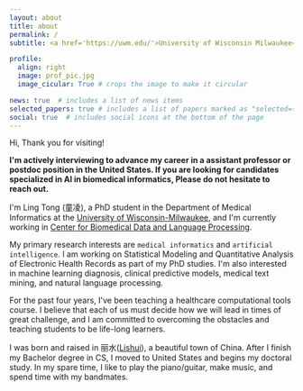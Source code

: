 ```yaml
---
layout: about
title: about
permalink: /
subtitle: <a href='https://uwm.edu/'>University of Wisconsin Milwaukee</a>. Lecturer, Medical Informatics, Data Science. 

profile:
  align: right
  image: prof_pic.jpg
  image_cicular: True # crops the image to make it circular

news: true  # includes a list of news items
selected_papers: true # includes a list of papers marked as "selected={true}"
social: true  # includes social icons at the bottom of the page
---
```


Hi, Thank you for visiting!

**I'm actively interviewing to advance my career in a assistant professor or postdoc position in the United States. If you are looking for candidates specialized in AI in biomedical informatics, Please do not hesitate to reach out.**

I'm Ling Tong (童凌), a PhD student in the Department of Medical Informatics at the [University of Wisconsin-Milwaukee](https://uwm.edu/), and I'm currently working in [Center for Biomedical Data and Language Processing](https://sites.uwm.edu/jakeluo/).

My primary research interests are `medical informatics` and `artificial intelligence`. I am working on Statistical Modeling and Quantitative Analysis of Electronic Health Records as part of my PhD studies. I'm also interested in machine learning diagnosis, clinical predictive models, medical text mining, and natural language processing.

For the past four years, I've been teaching a healthcare computational tools course. I believe that each of us must decide how we will lead in times of great challenge, and I am committed to overcoming the obstacles and teaching students to be life-long learners. 

I was born and raised in 丽水([Lishui](https://en.wikipedia.org/wiki/Lishui)), a beautiful town of China. After I finish my Bachelor degree in CS, I moved to United States and begins my doctoral study. In my spare time, I like to play the piano/guitar, make music, and spend time with my bandmates.

